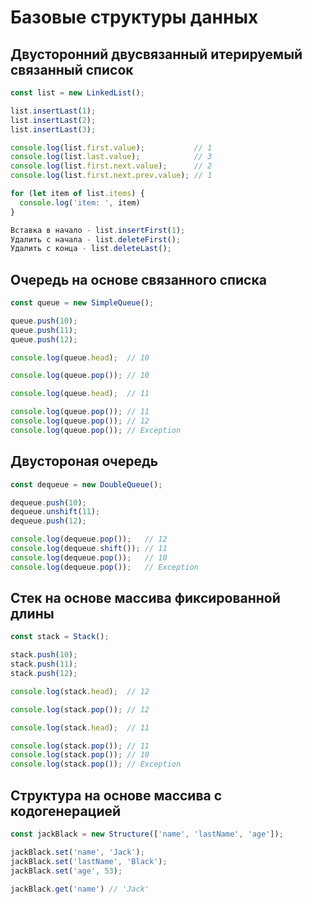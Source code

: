 # Базовые структуры данных
## Двусторонний двусвязанный итерируемый связанный список 
```js
const list = new LinkedList();

list.insertLast(1);
list.insertLast(2);
list.insertLast(3);

console.log(list.first.value);           // 1
console.log(list.last.value);            // 3
console.log(list.first.next.value);      // 2
console.log(list.first.next.prev.value); // 1

for (let item of list.items) {
  console.log('item: ', item)
}

Вставка в начало - list.insertFirst(1);
Удалить с начала - list.deleteFirst();
Удалить с конца - list.deleteLast();
```

## Очередь на основе связанного списка
```js
const queue = new SimpleQueue();

queue.push(10);
queue.push(11);
queue.push(12);

console.log(queue.head);  // 10

console.log(queue.pop()); // 10

console.log(queue.head);  // 11

console.log(queue.pop()); // 11
console.log(queue.pop()); // 12
console.log(queue.pop()); // Exception
```

## Двустороная очередь
```js
const dequeue = new DoubleQueue();

dequeue.push(10);
dequeue.unshift(11);
dequeue.push(12);

console.log(dequeue.pop());   // 12
console.log(dequeue.shift()); // 11
console.log(dequeue.pop());   // 10
console.log(dequeue.pop());   // Exception
```
## Cтек на основе массива фиксированной длины
```js
const stack = Stack();

stack.push(10);
stack.push(11);
stack.push(12);

console.log(stack.head);  // 12

console.log(stack.pop()); // 12

console.log(stack.head);  // 11

console.log(stack.pop()); // 11
console.log(stack.pop()); // 10
console.log(stack.pop()); // Exception
```
## Cтруктура на основе массива с кодогенерацией
```js
const jackBlack = new Structure(['name', 'lastName', 'age']);

jackBlack.set('name', 'Jack');
jackBlack.set('lastName', 'Black');
jackBlack.set('age', 53);

jackBlack.get('name') // 'Jack'
```
